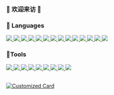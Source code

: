 ### 🤗 欢迎来访 👋

<!--
**xiangyisheng/xiangyisheng** is a ✨ _special_ ✨ repository because its `README.md` (this file) appears on your GitHub profile.

Here are some ideas to get you started:

- 🔭 I’m currently working on ...
- 🌱 I’m currently learning ...
- 👯 I’m looking to collaborate on ...
- 🤔 I’m looking for help with ...
- 💬 Ask me about ...
- 📫 How to reach me: ...
- 😄 Pronouns: ...
- ⚡ Fun fact: ...
-->

### 🧰 Languages

<div>
  <a href="">
    <img src="https://img.shields.io/badge/-CSharp-512bd4?style=flat-square&logo=csharp&logoColor=white">
  </a>
  <a href="">
    <img src="https://img.shields.io/badge/NET-8-512BD4?logo=dotnet&logoColor=white">
  </a>
  <a href="https://html.spec.whatwg.org/">
    <img src="https://img.shields.io/badge/-HTML5-E34F26?style=flat-square&logo=html5&logoColor=white">
  </a>
  <a href="https://www.w3.org/Style/CSS/">
    <img src="https://img.shields.io/badge/-CSS3-1572B6?style=flat-square&logo=css3&logoColor=white">
  </a>
  <a href="https://zh.javascript.info/">
    <img src="https://img.shields.io/badge/-JavaScript-f7e018?style=flat-square&logo=javascript&logoColor=white">
  </a>
  <a href="https://www.typescriptlang.org/">
    <img src="https://img.shields.io/badge/-TypeScript-2479bf?style=flat-square&logo=typescript&logoColor=white">
  </a>
  <a href="https://www.typescriptlang.org/">
    <img src="https://img.shields.io/badge/-TypeScript-2479bf?style=flat-square&logo=typescript&logoColor=white">
  </a>
  <a href="https://cn.vuejs.org/">
    <img src="https://img.shields.io/badge/-Vue-42b883?style=flat-square&logo=vue&logoColor=white">
  </a>
  <a href="https://zh-hans.react.dev/">
    <img src="https://img.shields.io/badge/-React-58c4dc?style=flat-square&logo=react&logoColor=white">
  </a>
  <a href="https://www.mysql.com/">
    <img src="https://img.shields.io/badge/-MySQL-4479a1?style=flat-square&logo=mysql&logoColor=white">
  </a>
  <a href="https://learn.microsoft.com/zh-cn/sql/sql-server/">
    <img src="https://img.shields.io/badge/-MSSQL-81bc06?style=flat-square&logo=mssql&logoColor=white">
  </a>
  <a href="https://clickhouse.com/">
    <img src="https://img.shields.io/badge/-ClickHouse-faff69?style=flat-square&logo=clickhouse&logoColor=white">
  </a>
  <a href="https://git-scm.com/">
    <img src="https://img.shields.io/badge/-Git-f05032?style=flat-square&logo=git&logoColor=white">
  </a>
  <a href="https://www.docker.com/">
    <img src="https://img.shields.io/badge/-Docker-2496ED?style=flat-square&logo=docker&logoColor=ffffff">
  </a>
</div>

### 🔨Tools

<div>
  <a href="https://www.jetbrains.com/zh-cn/idea/">
    <img src="https://img.shields.io/badge/IDEA-Java-fd6430?style=flat-square&logo=IntelliJ%20IDEA&labelColor=ffffff&logoColor=000000">
  </a>
  <a href="https://www.jetbrains.com/zh-cn/webstorm/">
    <img src="https://img.shields.io/badge/WebStorm-前端-07c3f2?style=flat-square&logo=WebStorm&labelColor=ffffff&logoColor=000000">
  </a>
  <a href="https://www.jetbrains.com/zh-cn/datagrip/">
    <img src="https://img.shields.io/badge/DataGrip-DB-21d789?style=flat-square&logo=DataGrip&labelColor=ffffff&logoColor=000000">
  </a>
  <a href="https://visualstudio.com/">
    <img src="https://img.shields.io/badge/Visual%20Studio-VS%202022-7252AA?style=flat-square&logo=Visual%20Studio&labelColor=ffffff&logoColor=#7252AA">
  </a>
  <a href="https://code.visualstudio.com/">
    <img src="https://img.shields.io/badge/VsCode-编辑器-007ACC?style=flat-square&logo=Visual%20Studio%20Code&labelColor=ffffff&logoColor=007ACC">
  </a>
  <a href="https://www.google.com/chrome/">
    <img src="https://img.shields.io/badge/Chrome-谷歌-4285F4?style=flat-square&logo=Google%20Chrome&labelColor=ffffff&logoColor=4285F4">
  </a>
  <a href="https://www.microsoft.com/zh-cn/edge?form=MA13FJ">
    <img src="https://img.shields.io/badge/Edge-微软-0078D7?style=flat-square&logo=Microsoft%20Edge&labelColor=ffffff&logoColor=0078D7">
  </a>
  <a href="https://www.postman.com/">
    <img src="https://img.shields.io/badge/Postman-API-ff6c37?style=flat-square&logo=postman&labelColor=ffffff&logoColor=#ff6c37">
  </a>
  <a href="https://www.adobe.com/cn/products/photoshop.html">
    <img src="https://img.shields.io/badge/Photoshop-PS-31A8FF?style=flat-square&logo=Adobe%20Photoshop&labelColor=ffffff&logoColor=31A8FF">
  </a>
</div>

</br>

<!-- 关于 github-profile-readme -->
<!-- https://github.com/arturssmirnovs/github-profile-readme-generator -->
<!-- GitHub Readme Demo: https://github.com/anuraghazra/github-readme-stats -->
<!-- [![Anurag's github stats](https://github-readme-stats.vercel.app/api?username=xiangyisheng)](https://github.com/xiangyisheng/xiangyisheng) -->
<!-- [![Anurag's github stats](https://github-readme-stats.vercel.app/api?username=xiangyisheng&show_icons=true)](https://github.com/xiangyisheng/xiangyisheng) -->
<!-- 置顶存储库 自定义 repo 卡片 -->
<!-- [![ReadMe Card](https://github-readme-stats.vercel.app/api/pin/?username=xiangyisheng&repo=AGooday.DncZero)](https://github.com/xiangyisheng/AGooday.DncZero) -->
<!-- [![Customized Card](https://github-readme-stats.vercel.app/api/pin?username=anuraghazra&repo=github-readme-stats&title_color=fff&icon_color=f9f9f9&text_color=9f9f9f&bg_color=151515)](https://github.com/anuraghazra/github-readme-stats)  -->
[![Customized Card](https://github-readme-stats.vercel.app/api/pin?username=anjoy8&repo=ChristDDD&title_color=fff&icon_color=f9f9f9&text_color=9f9f9f&bg_color=151515)](https://github.com/anjoy8/ChristDDD)
<!-- 热门语言 -->
<!-- [![Top Langs](https://github-readme-stats.vercel.app/api/top-langs/?username=anuraghazra)](https://github.com/anuraghazra/github-readme-stats) -->
<!-- 使用 ?hide=language1,language2 参数来隐藏指定的语言 -->
<!-- [![Top Langs](https://github-readme-stats.vercel.app/api/top-langs/?username=xiangyisheng&hide=javascript,html)](https://github.com/xiangyisheng/xiangyisheng) -->
<!-- 使用 &layout=compact 参数来改变卡片的样式 -->
<!-- [![Top Langs](https://github-readme-stats.vercel.app/api/top-langs/?username=xiangyisheng&layout=compact)](https://github.com/xiangyisheng/xiangyisheng) -->
